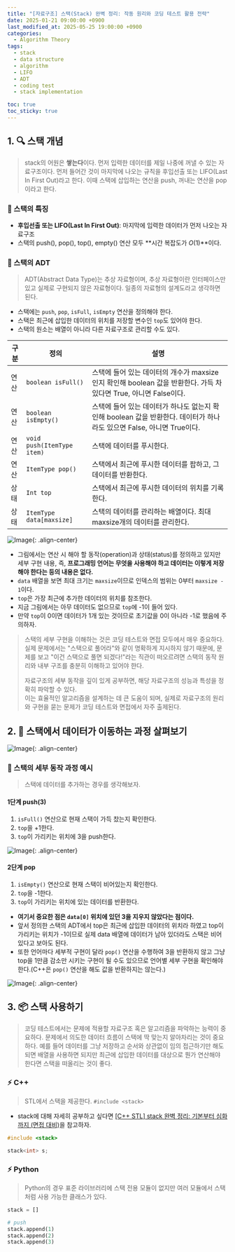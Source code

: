```yaml
---
title: "[자료구조] 스택(Stack) 완벽 정리: 작동 원리와 코딩 테스트 활용 전략"
date: 2025-01-21 09:00:00 +0900
last_modified_at: 2025-05-25 19:00:00 +0900
categories:
  - Algorithm Theory
tags:
  - stack
  - data structure
  - algorithm
  - LIFO
  - ADT
  - coding test
  - stack implementation

toc: true
toc_sticky: true
---
```


## 1. 🔍 스택 개념

> stack의 어원은 **쌓는다**이다. 먼저 입력한 데이터를 제일 나중에 꺼낼 수 있는 자료구조이다. 먼저 들어간 것이 마지막에 나오는 규칙을 후입선출 또는 LIFO(Last In First Out)라고 한다. 이때 스택에 삽입하는 연산을 push, 꺼내는 연산을 pop이라고 한다.

### 💯 스택의 특징

- **후입선출 또는 LIFO(Last In First Out)**: 마지막에 입력한 데이터가 먼저 나오는 자료구조
- 스택의 push(), pop(), top(), empty() 연산 모두 **시간 복잡도가 $O(1)$**이다.

### 📝 스택의 ADT

> ADT(Abstract Data Type)는 추상 자료형이며, 추상 자료형이란 인터페이스만 있고 실제로 구현되지 않은 자료형이다. 일종의 자료형의 설계도라고 생각하면 된다.

- 스택에는 `push`, `pop`, `isFull`, `isEmpty` 연산을 정의해야 한다.
- 스택은 최근에 삽입한 데이터의 위치를 저장할 변수인 `top`도 있어야 한다.
- 스택의 원소는 배열이 아니라 다른 자료구조로 관리할 수도 있다.

| 구분 | 정의                       | 설명                                                                                                                   |
| ---- | -------------------------- | ---------------------------------------------------------------------------------------------------------------------- |
| 연산 | `boolean isFull()`         | 스택에 들어 있는 데이터의 개수가 maxsize인지 확인해 boolean 값을 반환한다. 가득 차 있다면 True, 아니면 False이다.      |
| 연산 | `boolean isEmpty()`        | 스택에 들어 있는 데이터가 하나도 없는지 확인해 boolean 값을 반환한다. 데이터가 하나라도 있으면 False, 아니면 True이다. |
| 연산 | `void push(ItemType item)` | 스택에 데이터를 푸시한다.                                                                                              |
| 연산 | `ItemType pop()`           | 스택에서 최근에 푸시한 데이터를 팝하고, 그 데이터를 반환한다.                                                          |
| 상태 | `Int top`                  | 스택에서 최근에 푸시한 데이터의 위치를 기록한다.                                                                       |
| 상태 | `ItemType data[maxsize]`   | 스택의 데이터를 관리하는 배열이다. 최대 maxsize개의 데이터를 관리한다.                                                 |

![Image](https://github.com/user-attachments/assets/7171fc15-832a-402e-8f01-4efef26d32ee){: .align-center}

- 그림에서는 연산 시 해야 할 동작(operation)과 상태(status)를 정의하고 있지만 세부 구현 내용, 즉, **프로그래밍 언어는 무엇을 사용해야 하고 데이터는 이렇게 저장해야 한다는 등의 내용은 없다.**
- `data` 배열을 보면 최대 크기는 `maxsize`이므로 인덱스의 범위는 0부터 `maxsize - 1`이다.
- `top`은 가장 최근에 추가한 데이터의 위치를 참조한다.
- 지금 그림에서는 아무 데이터도 없으므로 `top`에 -1이 들어 있다.
- 만약 `top`이 0이면 데이터가 1개 있는 것이므로 초기값을 0이 아니라 -1로 했음에 주의하자.

> 스택의 세부 구현을 이해하는 것은 코딩 테스트와 면접 모두에서 매우 중요하다.  
> 실제 문제에서는 "스택으로 풀어라"와 같이 명확하게 지시하지 않기 때문에, 문제를 보고 "이건 스택으로 풀면 되겠다!"라는 직관이 떠오르려면 스택의 동작 원리와 내부 구조를 충분히 이해하고 있어야 한다.
>
> 자료구조의 세부 동작을 깊이 있게 공부하면, 해당 자료구조의 성능과 특성을 정확히 파악할 수 있다.  
> 이는 효율적인 알고리즘을 설계하는 데 큰 도움이 되며, 실제로 자료구조의 원리와 구현을 묻는 문제가 코딩 테스트와 면접에서 자주 출제된다.

## 2. 🎨 스택에서 데이터가 이동하는 과정 살펴보기

![Image](https://github.com/user-attachments/assets/466823b8-8e99-4def-9caa-5107ffe46af9){: .align-center}

### 🧠 스택의 세부 동작 과정 예시

> 스택에 데이터를 추가하는 경우를 생각해보자.

#### 1단계 push(3)

1. `isFull()` 연산으로 현재 스택이 가득 찼는지 확인한다.
2. `top`을 +1한다.
3. `top`이 가리키는 위치에 3을 push한다.

![Image](https://github.com/user-attachments/assets/18041b85-d78d-4f23-9597-ba04fd054a0d){: .align-center}

#### 2단계 pop

1. `isEmpty()` 연산으로 현재 스택이 비어있는지 확인한다.
2. `top`을 -1한다.
3. `top`이 가리키는 위치에 있는 데이터를 반환한다.
  - **여기서 중요한 점은 `data[0]` 위치에 있던 3을 지우지 않았다는 점이다.**
  - 앞서 정의한 스택의 ADT에서 top은 최근에 삽입한 데이터의 위치라 하였고 top이 가리키는 위치가 -1이므로 실제 data 배열에 데이터가 남아 있더라도 스택은 비어 있다고 보아도 된다.
  - 또한 언어마다 세부적 구현이 달라 `pop()` 연산을 수행하여 3을 반환하지 않고 그냥 top을 1만큼 감소만 시키는 구현이 될 수도 있으므로 언어별 세부 구현을 확인해야 한다.(C++은 `pop()` 연산을 해도 값을 반환하지는 않는다.)

![Image](https://github.com/user-attachments/assets/e991b69b-ce66-4111-8062-30dcef555c4b){: .align-center}


## 3. 📦 스택 사용하기

> 코딩 테스트에서는 문제에 적용할 자료구조 혹은 알고리즘을 파악하는 능력이 중요하다. 문제에서 의도한 데이터 흐름이 스택에 딱 맞는지 알아차리는 것이 중요하다. 예를 들어 데이터를 그냥 저장하고 순서와 상관없이 임의 접근하기만 해도 되면 배열을 사용하면 되지만 최근에 삽입한 데이터를 대상으로 뭔가 연산해야 한다면 스택을 떠올리는 것이 좋다.

### ⚡ C++

> STL에서 스택을 제공한다. `#include <stack>`

- stack에 대해 자세히 공부하고 싶다면 [[C++ STL] stack 완벽 정리: 기본부터 심화까지 (면접 대비)](../../stl/stack/)을 참고하자.

```cpp
#include <stack>

stack<int> s;
```

### ⚡ Python

> Python의 경우 표준 라이브러리에 스택 전용 모듈이 없지만 여러 모듈에서 스택처럼 사용 가능한 클래스가 있다. 

```python
stack = []

# push
stack.append(1)
stack.append(2)
stack.append(3)
```
